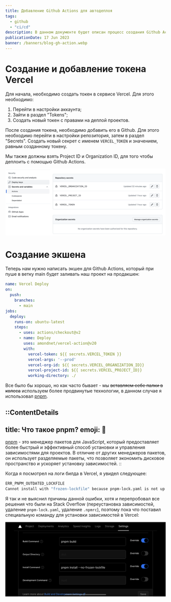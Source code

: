 ```yaml
---
title: Добавление Github Actions для автодеплоя
tags:
  - github
  - "ci/cd"
description: В данном документе будет описан процесс создания Github Actions для автоматического деплоя блога на сервис Vercel
publicationDate: 17 Jun 2023
banner: /banners/blog-gh-action.webp
---
```


# Создание и добавление токена Vercel

Для начала, необходимо создать токен в сервисе Vercel. Для этого необходимо:

1. Перейти в настройки аккаунта;
2. Зайти в раздел "Tokens";
3. Создать новый токен с правами на деплой проектов.

После создания токена, необходимо добавить его в Github. Для этого необходимо перейти в настройки репозитория, затем в раздел "Secrets". Создать новый секрет с именем `VERCEL_TOKEN` и значением, равным созданному токену.

Мы также должны взять Project ID и Organization ID, для того чтобы деплоить с помощью Github Actions.

![Так будут выглядеть токены в Github Secrets](./github-secret.png)

# Создание экшена

Теперь нам нужно написать экшен для Github Actions, который при пуше в ветку main будет заливать наш проект на продакшен:

```yaml
name: Vercel Deploy
on:
  push:
    branches:
      - main
jobs:
  deploy:
    runs-on: ubuntu-latest
    steps:
      - uses: actions/checkout@v2
      - name: Deploy
        uses: amondnet/vercel-action@v20
        with:
          vercel-token: ${{ secrets.VERCEL_TOKEN }}
          vercel-args: '--prod'
          vercel-org-id: ${{ secrets.VERCEL_ORGANIZATION_ID}}
          vercel-project-id: ${{ secrets.VERCEL_PROJECT_ID}}
          working-directory: ./
```

Все было бы хорошо, но как часто бывает - мы ~~вставляем себе палки в колеса~~ используем более продвинутые технологии, в данном случае я использовал [pnpm](https://pnpm.io/).

::ContentDetails
---
title: Что такое pnpm?
emoji: 🤔
---
[pnpm](https://pnpm.io/) - это менеджер пакетов для JavaScript, который предоставляет более быстрый и
эффективный способ установки и управления зависимостями для проектов.
В отличие от других менеджеров пакетов, он использует разделяемые пакеты, что позволяет экономить
дисковое пространство и ускоряет установку зависимостей.
::

Когда я посмотрел на логи билда в Vercel, я увидел следующее:

```bash
ERR_PNPM_OUTDATED_LOCKFILE
Cannot install with "frozen-lockfile" because pnpm-lock.yaml is not up to date with package.json
```

Я так и не выяснил причины данной ошибки,  хотя и перепробовал все решения что были на Stack Overflow (переустановка зависимостей, удаление `pnpm-lock.yaml`, удаление `.npmrc`), поэтому пока что поставил специальную команду для установки зависимостей в Vercel:

![Настройки билда в Vercel](./vercel.png)
